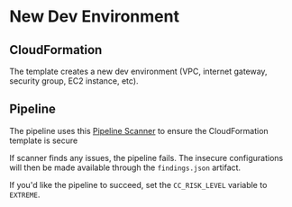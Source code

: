 # New Dev Environment
## CloudFormation

The template creates a new dev environment (VPC, internet gateway, security group, EC2 instance, etc).

## Pipeline

The pipeline uses this [Pipeline Scanner](https://github.com/OzNetNerd/Cloud-Conformity-Pipeline-Scanner) to ensure the CloudFormation template is secure

If scanner finds any issues, the pipeline fails. The insecure configurations will then be made available through the `findings.json` artifact.

If you'd like the pipeline to succeed, set the `CC_RISK_LEVEL` variable to `EXTREME`. 